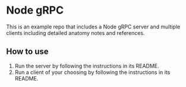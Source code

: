 # Node gRPC

This is an example repo that includes a Node gRPC server and multiple clients including detailed anatomy notes and references.

## How to use
1. Run the server by following the instructions in its README.
2. Run a client of your choosing by following the instructions in its README.
